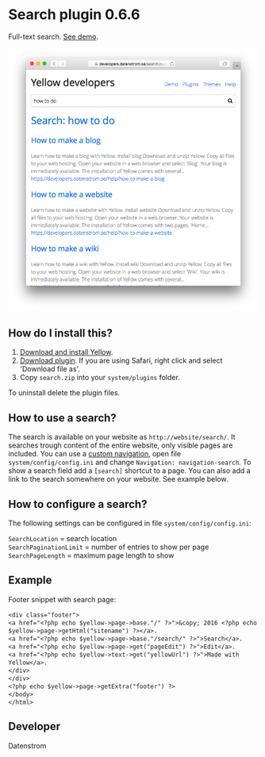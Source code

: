 Search plugin 0.6.6
===================
Full-text search. [See demo](https://developers.datenstrom.se/search/).

<p align="center"><img src="search-screenshot.png?raw=true" alt="Screenshot"></p>

## How do I install this?

1. [Download and install Yellow](https://github.com/datenstrom/yellow/).
2. [Download plugin](https://github.com/datenstrom/yellow-plugins/raw/master/zip/search.zip). If you are using Safari, right click and select 'Download file as'.
3. Copy `search.zip` into your `system/plugins` folder.

To uninstall delete the plugin files.

## How to use a search?

The search is available on your website as `http://website/search/`. It searches trough content of the entire website, only visible pages are included. You can use a [custom navigation](https://developers.datenstrom.se/help/yellow-templates#custom-navigation), open file `system/config/config.ini` and change `Navigation: navigation-search`. To show a search field add a `[search]` shortcut to a page. You can also add a link to the search somewhere on your website. See example below.

## How to configure a search?

The following settings can be configured in file `system/config/config.ini`:

`SearchLocation` = search location  
`SearchPaginationLimit` = number of entries to show per page  
`SearchPageLength` = maximum page length to show  

## Example

Footer snippet with search page:

    <div class="footer">
    <a href="<?php echo $yellow->page->base."/" ?>">&copy; 2016 <?php echo $yellow->page->getHtml("sitename") ?></a>.
    <a href="<?php echo $yellow->page->base."/search/" ?>">Search</a>.
    <a href="<?php echo $yellow->page->get("pageEdit") ?>">Edit</a>.
    <a href="<?php echo $yellow->text->get("yellowUrl") ?>">Made with Yellow</a>.
    </div>
    </div>
    <?php echo $yellow->page->getExtra("footer") ?>
    </body>
    </html>

## Developer

Datenstrom
